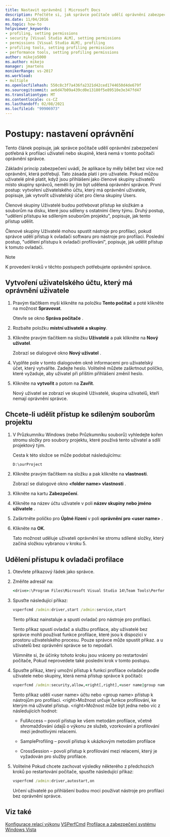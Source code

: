```yaml
---
title: Nastavit oprávnění | Microsoft Docs
description: Přečtěte si, jak správce počítače udělí oprávnění zabezpečení potřebná k profilaci uživateli nebo skupině, která nemá oprávnění správce.
ms.date: 11/04/2016
ms.topic: how-to
helpviewer_keywords:
- profiling, setting permissions
- security [Visual Studio ALM], setting permissions
- permissions [Visual Studio ALM], profiling
- profiling tools, setting profiling permissions
- performance tools, setting profiling permissions
author: mikejo5000
ms.author: mikejo
manager: jmartens
monikerRange: vs-2017
ms.workload:
- multiple
ms.openlocfilehash: 550c8c3f7a436fa2321d42ced1744650d4de679f
ms.sourcegitcommit: ae6d47b09a439cd0e13180f5e89510e3e347fd47
ms.translationtype: MT
ms.contentlocale: cs-CZ
ms.lasthandoff: 02/08/2021
ms.locfileid: "99906973"
---
```

# <a name="how-to-set-permissions"></a>Postupy: nastavení oprávnění

Tento článek popisuje, jak správce počítače udělí oprávnění zabezpečení potřebná k profilaci uživateli nebo skupině, která nemá v tomto počítači oprávnění správce.

Základní princip zabezpečení uvádí, že aplikace by měly běžet bez více než oprávnění, která potřebují. Tato zásada platí i pro uživatele. Pokud můžou uživatelé plně platit, když jsou přihlášeni jako členové skupiny uživatelů místo skupiny správců, neměli by jim být udělená oprávnění správce. První postup: vytvoření uživatelského účtu, který má oprávnění uživatele, popisuje, jak vytvořit uživatelský účet pro člena skupiny Users.

Členové skupiny Uživatelé budou potřebovat přístup ke složkám a souborům na disku, které jsou sdíleny s ostatními členy týmu. Druhý postup, "udělení přístupu ke sdíleným souborům projektu", popisuje, jak tento přístup udělit.

Členové skupiny Uživatelé mohou spustit nástroje pro profilaci, pokud správce udělí přístup k ovladači softwaru pro nástroje pro profilaci. Poslední postup, "udělení přístupu k ovladači profilování", popisuje, jak udělit přístup k tomuto ovladači.

> [!NOTE]
> K provedení kroků v těchto postupech potřebujete oprávnění správce.

## <a name="to-create-a-user-account-that-has-user-permissions"></a>Vytvoření uživatelského účtu, který má oprávnění uživatele

1. Pravým tlačítkem myši klikněte na položku **Tento počítač** a poté klikněte na možnost **Spravovat**.

     Otevře se okno **Správa počítače** .

2. Rozbalte položku **místní uživatelé a skupiny**.

3. Klikněte pravým tlačítkem na složku **Uživatelé** a pak klikněte na **Nový uživatel**.

     Zobrazí se dialogové okno **Nový uživatel** .

4. Vyplňte pole v tomto dialogovém okně informacemi pro uživatelský účet, který vytváříte. Zadejte heslo. Volitelně můžete zaškrtnout políčko, které vyžaduje, aby uživatel při příštím přihlášení změnil heslo.

5. Klikněte na **vytvořit** a potom na **Zavřít**.

     Nový uživatel se zobrazí ve skupině Uživatelé, skupina uživatelů, kteří nemají oprávnění správce.

## <a name="to-grant-access-to-shared-project-files"></a>Chcete-li udělit přístup ke sdíleným souborům projektu

1. V Průzkumníku Windows (nebo Průzkumníku souborů) vyhledejte kořen stromu složky pro soubory projektu, které používá tento uživatel a sdílí projektový tým.

     Cesta k této složce se může podobat následujícímu:

    ```cmd
    D:\ourProject
    ```

2. Klikněte pravým tlačítkem na složku a pak klikněte na **vlastnosti**.

     Zobrazí se dialogové okno **\<folder name> vlastnosti** .

3. Klikněte na kartu **Zabezpečení**.

4. Klikněte na název účtu uživatele v poli **název skupiny nebo jméno uživatele** .

5. Zaškrtněte políčko pro **Úplné řízení** v poli **oprávnění pro \<user name>** .

6. Klikněte na **OK**.

     Tato možnost uděluje uživateli oprávnění ke stromu sdílené složky, který začíná složkou vybranou v kroku 5.

## <a name="to-grant-access-to-the-profiling-driver"></a>Udělení přístupu k ovladači profilace

1. Otevřete příkazový řádek jako správce.

2. Změňte adresář na:

    ```cmd
    <drive>:\Program Files\Microsoft Visual Studio 14\Team Tools\Performance Tools
    ```

3. Spusťte následující příkaz:

    ```cmd
    vsperfcmd /admin:driver,start /admin:service,start
    ```

     Tento příkaz nainstaluje a spustí ovladač pro nástroje pro profilaci.

     Tento příkaz spustí ovladač a službu profilace, aby uživatelé bez správce mohli používat funkce profilace, které jsou k dispozici v prostoru uživatelského procesu. Pouze správce může spustit příkaz. a u uživatelů bez oprávnění správce se to nepodaří.

     Všimněte si, že účinky tohoto kroku jsou vráceny po restartování počítače, Pokud neprovedete také poslední krok v tomto postupu.

4. Spusťte příkaz, který umožní přístup k funkci profilace ovladače podle uživatele nebo skupiny, která nemá přístup správce k počítači:

    ```cmd
    vsperfcmd /admin:security,allow,<right[,right],<user name|group name>
    ```

     Tento příkaz udělí \<user name> účtu nebo \<group name> přístup k nástrojům pro profilaci. \<right>Možnost určuje funkce profilování, ke kterým má uživatel přístup. \<right>Možnost může být jedna nebo víc z následujících hodnot:

    - FullAccess – povolí přístup ke všem metodám profilace, včetně shromažďování údajů o výkonu ze služeb, vzorkování a profilování mezi jednotlivými relacemi.

    - SampleProfiling – povolí přístup k ukázkovým metodám profilace

    - CrossSession – povolí přístup k profilování mezi relacemi, který je vyžadován pro služby profilace.

5. Volitelné Pokud chcete zachovat výsledky některého z předchozích kroků po restartování počítače, spusťte následující příkaz:

    ```cmd
    vsperfcmd /admin:driver,autostart,on
    ```

   Určení uživatelé po přihlášení budou moci používat nástroje pro profilaci bez oprávnění správce.

## <a name="see-also"></a>Viz také

[Konfigurace relací výkonu](../profiling/configuring-performance-sessions.md) 
 [VSPerfCmd](../profiling/vsperfcmd.md) 
 [Profilace a zabezpečení systému Windows Vista](../profiling/profiling-and-windows-vista-security.md)
